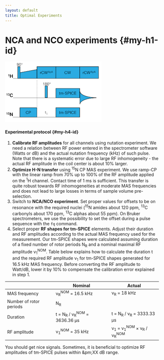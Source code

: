 ```yaml
---
layout: default
title: Optimal Experiments
---
```

# NCA and NCO experiments   {#my-h1-id}

![NCX pulse sequence](/images/ncx_pulse_sequence.png "NCA/NCO Experiment")

#### Experimental protocol   {#my-h4-id}

1. **Calibrate RF amplitudes** for all channels using nutation experiment. We need a relation between RF power entered in the spectrometer software (Watts or dB) and the actual nutation frequency (kHz) of such pulse. Note that there is a systematic error due to large RF inhomogeneity - the actual RF amplitude in the coil center is about 10% larger.
2. **Optimize H-N transfer** using <sup>15</sup>N CP MAS experiment. We use ramp-CP with the linear ramp from 70% up to 100% of the RF amplitude applied on the <sup>1</sup>H channel. Contact time of 1 ms is sufficient. This transfer is quite robust towards RF inhomogeneities at moderate MAS frequencies and does not lead to large losses in terms of sample volume pre-selection.
3. Switch to **NCA/NCO experiment**. Set proper values for offsets to be on resonance with the required nuclei (<sup>15</sup>N amides about 120 ppm, <sup>13</sup>C carbonyls about 170 ppm, <sup>13</sup>C alphas about 55 ppm). On Bruker spectrometers, we use the possibility to set the offset during a pulse sequence with the `fq` command.
4. Select proper **RF shapes for tm-SPICE** elements. Adjust their duration and RF amplitudes according to the actual MAS frequency used for the measurement. Our tm-SPICE shapes were calculated assuming duration of a fixed number of rotor periods N<sub>R</sub> and a nominal maximal RF amplitude &nu;<sub>1</sub><sup>NOM</sup>. Table below explains how to calculate the duration t and the required RF amplitude &nu;<sub>1</sub> for tm-SPICE shapes generated for 16.5 kHz MAS frequency. Before converting the RF amplitude to Watt/dB, lower it by 10% to compensate the calibration error explained in step 1. 

|                   | Nominal                    |   Actual                   |
|-------------------|----------------------------|----------------------------|
| MAS frequency     | &nu;<sub>R</sub><sup>NOM</sup> = 16.5 kHz | &nu;<sub>R</sub> = 18 kHz |
| Number of rotor periods | N<sub>R</sub>   |              |
| Duration  | t = N<sub>R</sub> / &nu;<sub>R</sub><sup>NOM</sup> = 3636.36 &mu;s | t = N<sub>R</sub> / &nu;<sub>R</sub> = 3333.33 &mu;s |
| RF amplitude | &nu;<sub>1</sub><sup>NOM</sup> = 35 kHz | &nu;<sub>1</sub> = &nu;<sub>1</sub><sup>NOM</sup> &times; &nu;<sub>R</sub> /  &nu;<sub>R</sub><sup>NOM</sup> |

You should get nice signals. Sometimes, it is beneficial to optimize RF amplitudes of tm-SPICE pulses within \&pm;XX dB range.